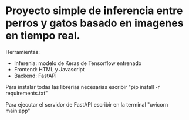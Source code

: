# Proyecto simple de inferencia entre perros y gatos basado en imagenes en tiempo real.

Herramientas:
- Inferenia: modelo de Keras de Tensorflow entrenado
- Frontend: HTML y Javascript
- Backend: FastAPI

Para instalar todas las librerias necesarias escribir "pip install -r requirements.txt"

Para ejecutar el servidor de FastAPI escribir en la terminal "uvicorn main:app"
